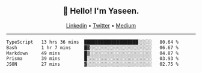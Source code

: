 <h2 align="center">👋 Hello! I'm Yaseen.</h2>
<p align="center">
  <a href="https://www.linkedin.com/in/yaseenkc/">Linkedin</a> •
  <a href="https://twitter.com/yaseeenkc">Twitter</a> •
  <a href="https://medium.com/@yaseen-kc">Medium</a>
</p>


<!--- 🔭 I’m currently working at []() as an  -->
<!--- - 💬 Ask me about **Javascript, React and Git** -->
<!--- - 📫 How to reach me: [@kc.yaseen](https://instagram.com/kc.yaseen) on Instagram -->
<!--- - ⚡ Fun fact: Big Fan of the :zap: emoji -->

-------

<!--START_SECTION:waka-->

```txt
TypeScript   13 hrs 36 mins  ████████████████████░░░░░   80.64 %
Bash         1 hr 7 mins     █▓░░░░░░░░░░░░░░░░░░░░░░░   06.67 %
Markdown     49 mins         █▒░░░░░░░░░░░░░░░░░░░░░░░   04.87 %
Prisma       39 mins         █░░░░░░░░░░░░░░░░░░░░░░░░   03.93 %
JSON         27 mins         ▓░░░░░░░░░░░░░░░░░░░░░░░░   02.75 %
```

<!--END_SECTION:waka-->
